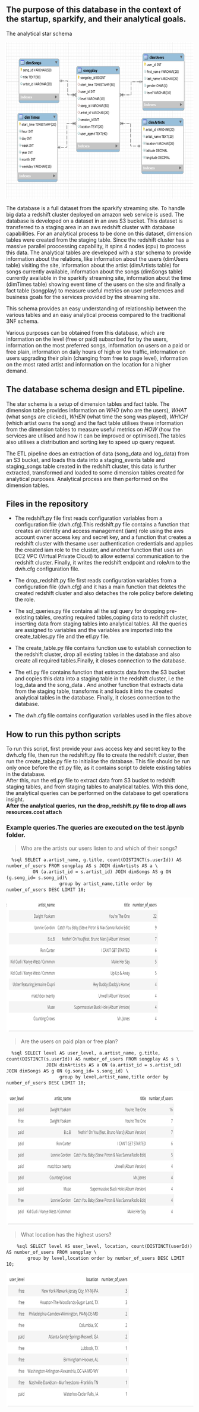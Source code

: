 ## The purpose of this database in the context of the startup, sparkify, and their analytical goals.

<p> The analytical star schema </p>
<img src="https://github.com/CharlesIro1125/DataWarehouse/blob/master/ETL_Redshift_Warehouse2/analyticSchema.png" alt="schema" width="600" height="420" />

The database is a full dataset from the sparkify streaming site. To handle big data a redshift cluster deployed on amazon web service is used. The database is developed on a dataset in an aws S3 bucket. This dataset is transferred to a staging area in an aws redshift cluster with database capabilities. For an analytical process to be done on this dataset, dimension tables were created from the staging table. Since the redshift cluster has a massive parallel proccessing capability, it spins 4 nodes (cpu) to process this data. The analytical tables are developed with a star schema to provide information about the relations, like information about the users (dimUsers table) visiting the site, information about the artist (dimArtists table) for songs currently available, information about the songs (dimSongs table) currently available in the sparkify streaming site, information about the time (dimTimes table) showing event time of the users on the site and finally a fact table (songplay) to measure useful metrics on user preferences and business goals for the services provided by the streaming site.<br>

This schema provides an easy understanding of relationship between the various tables and an easy analytical process compared to the traditional 3NF schema. <br>

Various purposes can be obtained from this database, which are information on the level (free or paid) subscribed for by the users, information on the most preferred songs, information on users on a paid or free plain, information on daily hours of high or low traffic, information on users upgrading their plain (changing from free to page level), information on the most rated artist and information on the location for a higher demand.


## The database schema design and ETL pipeline.
     
The star schema is a setup of dimension tables and fact table. The dimension table provides information on *WHO* (who are the users), *WHAT* (what songs are clicked), *WHEN* (what time the song was played), *WHICH* (which artist owns the song) and the fact table utilises these information from the dimension tables to measure useful metrics on *HOW* (how the services are utilised and how it can be improved or optimised).The tables also utilises a distribution and sorting key to speed up query request.<br>

The ETL pipeline does an extraction of data (song_data and log_data) from an S3 bucket, and loads this data into a staging_events table and staging_songs table created in the redshift cluster, this data is further extracted, transformed and loaded to some dimension tables created for analytical purposes. Analytical process are then performed on the dimension tables.
 

## Files in the repository

- The redshift.py file first reads configuration variables from a configuration file (dwh.cfg).This redshift.py file contains a function that creates an identity and access management (iam) role using the aws account owner access key and secret key, and a function that creates a redshift cluster with thesame user authentication credentials and applies the created iam role to the cluster, and another function that uses an EC2 VPC (Virtual Private Cloud) to allow external communication to the redshift cluster. Finally, it writes the redshift endpoint and roleArn to the dwh.cfg configuration file.
 
- The drop_redshift.py file first reads configuration variables from a configuration file (dwh.cfg) and it has a main function that deletes the created redshift cluster and also detaches the role policy before deleting the role.
 
- The sql_queries.py file contains all the sql query for dropping pre-existing tables, creating required tables,coping data to redshift cluster, inserting data from staging tables into analytical tables. All the queries are assigned to variables and the variables are imported into the create_tables.py file and the etl.py file.

- The create_table.py file contains function use to establish connection to the redshift cluster, drop all existing tables in the database and also create all required tables.Finally, it closes connection to the database.

- The etl.py file contains function that extracts data from the S3 bucket and copies this data into a staging table in the redshift cluster, i.e the log_data and the song_data . And another function that extracts data from the staging table, transforms it and loads it into the created analytical tables in the database. Finally, it closes connection to the database.

- The dwh.cfg file contains configuration variables used in the files above

            
## How to run this python scripts

To run this script, first provide your aws access key and secret key to the dwh.cfg file, then run the redshift.py file to create the redshift cluster, then run the create_table.py file to initialise the database. This file should be run only once before the etl.py file, as it contains script to delete existing tables in the database.<br>
After this, run the etl.py file to extract data from S3 bucket to redshift staging tables, and from staging tables to analytical tables. With this done, the analytical queries can be performed on the database to get operations insight.<br>
**After the analytical queries, run the drop_redshift.py file to drop all aws resources.cost attach**

###  Example queries.The queries are executed on the test.ipynb folder. 

> Who are the artists our users listen to and which of their songs?
```
  %sql SELECT a.artist_name, g.title, count(DISTINCT(s.userId)) AS number_of_users FROM songplay AS s JOIN dimArtists AS a \
          ON (a.artist_id = s.artist_id) JOIN dimSongs AS g ON (g.song_id= s.song_id)\
                    group by artist_name,title order by number_of_users DESC LIMIT 10;
```
<img src="https://github.com/CharlesIro1125/DataWarehouse/blob/main/query11.png" alt="result1" width="560" height="360" />

> Are the users on paid plan or free plan?

```
  %sql SELECT level AS user_level, a.artist_name, g.title, count(DISTINCT(s.userId)) AS number_of_users FROM songplay AS s \              
               JOIN dimArtists AS a ON (a.artist_id = s.artist_id) JOIN dimSongs AS g ON (g.song_id= s.song_id) \
                    group by level,artist_name,title order by number_of_users DESC LIMIT 10;
```            
<img src="https://github.com/CharlesIro1125/DataWarehouse/blob/main/query22.png" alt="result2" width="560" height="360" />     

> What location has the highest users?

```
    %sql SELECT level AS user_level, location, count(DISTINCT(userId)) AS number_of_users FROM songplay \
        group by level,location order by number_of_users DESC LIMIT 10;
```            
<img src="https://github.com/CharlesIro1125/DataWarehouse/blob/main/query33.png" alt="result3" width="560" height="360" />        


            
            
            


